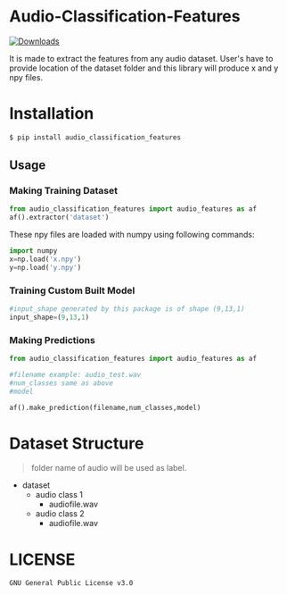 # Audio-Classification-Features
[![Downloads](https://pepy.tech/badge/audio-classification-features)](https://pepy.tech/project/audio-classification-features)

It is made to extract the features from any audio dataset. User's have to provide location of the dataset folder and this library will produce x and y npy files. 

# Installation
```sh
$ pip install audio_classification_features
```

## Usage
### Making Training Dataset
```py
from audio_classification_features import audio_features as af
af().extractor('dataset')
```

These npy files are loaded with numpy using following commands:
```py
import numpy
x=np.load('x.npy')
y=np.load('y.npy')
```

### Training Custom Built Model
```py
#input_shape generated by this package is of shape (9,13,1)
input_shape=(9,13,1)
```

### Making Predictions
```py 
from audio_classification_features import audio_features as af

#filename example: audio_test.wav
#num_classes same as above 
#model

af().make_prediction(filename,num_classes,model)
```

# Dataset Structure
>folder name of audio will be used as label.

* dataset
    * audio class 1
        * audiofile.wav
    * audio class 2
        * audiofile.wav

# LICENSE
```
GNU General Public License v3.0
```
